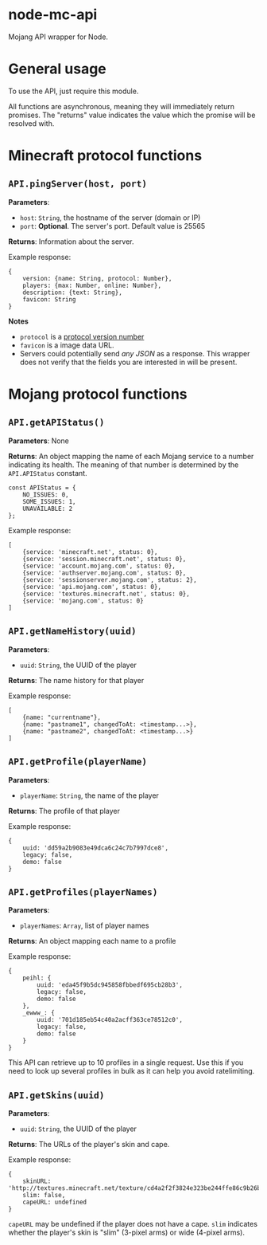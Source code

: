 # node-mc-api

Mojang API wrapper for Node.

# General usage

To use the API, just require this module. 

All functions are asynchronous, meaning they will immediately return promises. The "returns" value indicates the value which the promise will be resolved with.

# Minecraft protocol functions

## `API.pingServer(host, port)`

**Parameters**:
* `host`: `String`, the hostname of the server (domain or IP)
* `port`: **Optional**. The server's port. Default value is 25565

**Returns**: Information about the server.

Example response:

```
{
    version: {name: String, protocol: Number},
    players: {max: Number, online: Number},
    description: {text: String},
    favicon: String
}
```

**Notes**
* `protocol` is a [protocol version number](https://wiki.vg/Protocol_version_numbers)
* `favicon` is a image data URL.
* Servers could potentially send *any JSON* as a response. This wrapper does not verify that the fields you are interested in will be present.

# Mojang protocol functions

## `API.getAPIStatus()`

**Parameters**: None

**Returns**: An object mapping the name of each Mojang service to a number indicating its health. The meaning of that number is determined by the `API.APIStatus` constant.

```
const APIStatus = {
    NO_ISSUES: 0,
    SOME_ISSUES: 1,
    UNAVAILABLE: 2
};
```

Example response:

```
[
    {service: 'minecraft.net', status: 0},
    {service: 'session.minecraft.net', status: 0},
    {service: 'account.mojang.com', status: 0},
    {service: 'authserver.mojang.com', status: 0},
    {service: 'sessionserver.mojang.com', status: 2},
    {service: 'api.mojang.com', status: 0},
    {service: 'textures.minecraft.net', status: 0},
    {service: 'mojang.com', status: 0}
]
```

## `API.getNameHistory(uuid)`

**Parameters**:
* `uuid`: `String`, the UUID of the player

**Returns**: The name history for that player

Example response:

```
[
    {name: "currentname"},
    {name: "pastname1", changedToAt: <timestamp...>},
    {name: "pastname2", changedToAt: <timestamp...>}
]
```

## `API.getProfile(playerName)`

**Parameters**:
* `playerName`: `String`, the name of the player

**Returns**: The profile of that player

Example response:

```
{
    uuid: 'dd59a2b9083e49dca6c24c7b7997dce8',
    legacy: false,
    demo: false
}
```

## `API.getProfiles(playerNames)`

**Parameters**:
* `playerNames`: `Array`, list of player names

**Returns**: An object mapping each name to a profile

Example response:

```
{
    peihl: {
        uuid: 'eda45f9b5dc945858fbbedf695cb28b3',
        legacy: false,
        demo: false
    },
    _ewww_: {
        uuid: '701d185eb54c40a2acff363ce78512c0',
        legacy: false,
        demo: false
    }
}
```

This API can retrieve up to 10 profiles in a single request. Use this if you need to look up several profiles in bulk as it can help you avoid ratelimiting.

## `API.getSkins(uuid)`

**Parameters**:
* `uuid`: `String`, the UUID of the player

**Returns**: The URLs of the player's skin and cape.

Example response:

```
{
    skinURL: 'http://textures.minecraft.net/texture/cd4a2f2f3824e323be244ffe86c9b26bc81bc9194099f370a92af1b40cec3d58',
    slim: false,
    capeURL: undefined
}
```

`capeURL` may be undefined if the player does not have a cape. `slim` indicates whether the player's skin is "slim" (3-pixel arms) or wide (4-pixel arms).
